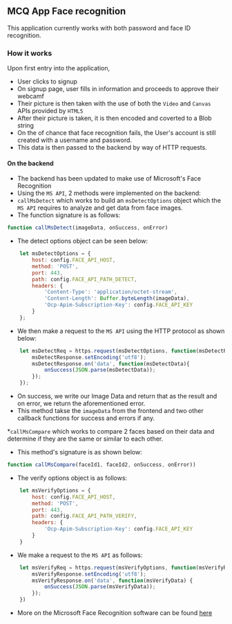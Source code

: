 ## MCQ App Face recognition

This application currently works with both password and face ID recognition.

### How it works

Upon first entry into the application,
* User clicks to signup
* On signup page, user fills in information and proceeds to approve their webcamf
* Their picture is then taken with the use of both the `Video` and `Canvas` APIs provided by `HTML5`
* After their picture is taken, it is then encoded and coverted to a Blob string
* On the of chance that face recognition fails, the User's account is still created with a username and password.
* This data is then passed to the backend by way of HTTP requests.

#### On the backend

* The backend has been updated to make use of Microsoft's Face Recognition 
* Using the `MS API`, 2 methods were implemented on the backend:
* `callMsDetect` which works to build an `msDetectOptions` object which the `MS API` requires to analyze and get data from face images.
* The function signature is as follows:

```js
function callMsDetect(imageData, onSuccess, onError)
```

* The detect options object can be seen below:

```js
    let msDetectOptions = {
        host: config.FACE_API_HOST,
        method: 'POST',
        port: 443,
        path: config.FACE_API_PATH_DETECT,
        headers: {
            'Content-Type': 'application/octet-stream',
            'Content-Length': Buffer.byteLength(imageData),
            'Ocp-Apim-Subscription-Key': config.FACE_API_KEY
        }
    };
```

* We then make a request to the `MS API` using the HTTP protocol as shown below:

```js
    let msDetectReq = https.request(msDetectOptions, function(msDetectResponse) {
        msDetectResponse.setEncoding('utf8');
        msDetectResponse.on('data', function(msDetectData){
            onSuccess(JSON.parse(msDetectData));
        });
    });
```

* On success, we write our Image Data and return that as the result and on error, we return the aforementioned error.
* This method takse the `imageData` from the frontend and two other callback functions for success and errors if any.

*`callMsCompare` which works to compare 2 faces based on their data and determine if they are the same or similar to each other.
* This method's signature is as shown below:

```js
function callMsCompare(faceId1, faceId2, onSuccess, onError))
```

* The verify options object is as follows:

```js
    let msVerifyOptions = {
        host: config.FACE_API_HOST,
        method: 'POST',
        port: 443,
        path: config.FACE_API_PATH_VERIFY,
        headers: {
            'Ocp-Apim-Subscription-Key': config.FACE_API_KEY
        }
    }
```

* We make a request to the `MS API` as follows:

```js
    let msVerifyReq = https.request(msVerifyOptions, function(msVerifyResponse) {
        msVerifyResponse.setEncoding('utf8');
        msVerifyResponse.on('data', function(msVerifyData) {
            onSuccess(JSON.parse(msVerifyData));
        });
    })
```

* More on the Microsoft Face Recognition software can be found [here](https://docs.microsoft.com/en-us/azure/cognitive-services/Face/quickstarts/javascript)